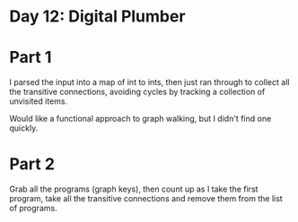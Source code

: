 # Day 12: Digital Plumber

# Part 1
I parsed the input into a map of int to ints, then just ran through to collect all the transitive connections, avoiding cycles by tracking a collection of unvisited items.

Would like a functional approach to graph walking, but I didn't find one quickly.

# Part 2
Grab all the programs (graph keys), then count up as I take the first program, take all the transitive connections and remove them from the list of programs.

